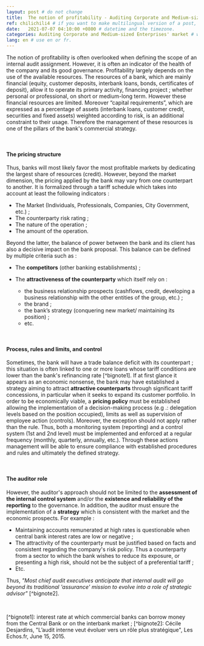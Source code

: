 ```yaml
---
layout: post # do not change
title:  The notion of profitability - Auditing Corporate and Medium-sized Enterprises' market" # post title
ref: chilichili4 # if you want to make multilingual version of a post, you will use a same "reference".
date:   2021-07-07 04:10:00 +0800 # datetime and the timezone.
categories: Auditing Corporate and Medium-sized Enterprises' market # with the filename, this consists a url.
lang: en # use en or fr.
---
```


The notion of profitability is often overlooked when defining the scope of an internal audit assignment. However, it is often an indicator of the health of the company and its good governance. Profitability largely depends on the use of the available resources.
The resources of a bank, which are mainly financial (equity, customer deposits, interbank loans, bonds, certificates of deposit), allow it to operate its primary activity, financing project ; whether personal or professional, on short or medium-long term. However these financial resources are limited. Moreover “capital requirements”, which are expressed as a percentage of assets (interbank loans, customer credit, securities and fixed assets) weighted according to risk, is an additional constraint to their usage. Therefore the management of these resources is one of the pillars of the bank's commercial strategy.

  <p>&nbsp;</p>

#### **The pricing structure**
Thus, banks will most likely favor the most profitable markets by dedicating the largest share of resources  (credit). However, beyond the market dimension, the pricing applied by the bank may vary from one counterpart to another. It is formalized through a tariff schedule which takes into account at least the following indicators :

- The Market (Individuals, Professionals, Companies, City Government, etc.) ;
- The counterparty risk rating ;
- The nature of the operation ;
- The amount of the operation.

Beyond the latter, the balance of power between the bank and its client has also a decisive impact on the bank proposal. This balance can be defined by multiple criteria such as :

- The **competitors** (other banking establishments) ;
- The **attractiveness of the counterparty** which itself rely on :
    - the business relationship prospects (cashflows, credit, developing a business relationship with the other entities of the group, etc.) ;
    - the brand ;
    - the bank’s strategy (conquering new market/ maintaining its position) ;
    - etc.

  <p>&nbsp;</p>

#### **Process, rules and limits, and control**
Sometimes, the bank will have a trade balance deficit with its counterpart ; this situation is often linked to one or more loans whose tariff conditions are lower than the bank's refinancing rate [^bignote1]. If at first glance it appears as an economic nonsense, the bank may have established a strategy aiming to attract **attractive counterparts** through significant tariff concessions, in particular when it seeks to expand its customer portfolio.
In order to be economically viable, a **pricing policy** must be established allowing the implementation of a decision-making process (e.g .: delegation levels based on the position occupied),  limits as well as supervision of employee action (controls).
Moreover, the exception should not apply rather than the rule. Thus, both a monitoring system (reporting) and a control system (1st and 2nd level) must be implemented and enforced at a regular frequency (monthly, quarterly, annually, etc.). Through these actions management will be able to ensure compliance with established procedures and rules and ultimately the defined strategy.

  <p>&nbsp;</p>

#### **The auditor role**
However, the auditor's approach should not be limited to the **assessment of the internal control system** and/or the **existence and reliability of the reporting** to the governance. In addition, the auditor must ensure the implementation of a **strategy** which is consistent with the market and the economic prospects. For example :

- Maintaining accounts remunerated at high rates is questionable when central bank interest rates are low or negative ;
- The attractivity of the counterparty must be justified based on facts and consistent regarding the company's risk policy. Thus a counterparty from a sector to which the bank wishes to reduce its exposure, or presenting a high risk, should not be the subject of a preferential tariff ;
- Etc.

Thus, *"Most chief audit executives anticipate that internal audit will go beyond its traditional 'assurance' mission to evolve into a role of strategic advisor"* [^bignote2].

  <p>&nbsp;</p>
[^bignote1]: interest rate at which commercial banks can borrow money from the Central Bank or on the interbank market ;
[^bignote2]: Cécile Desjardins, "L’audit interne veut évoluer vers un rôle plus stratégique", Les Echos.fr, June 15, 2015.


